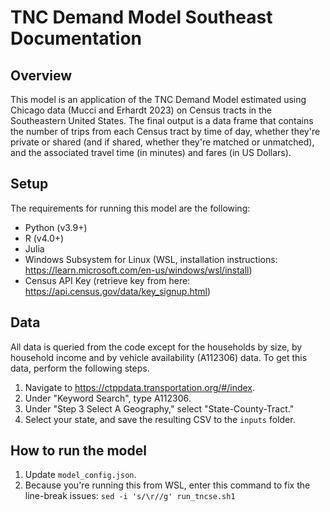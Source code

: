 # TNC Demand Model Southeast Documentation

## Overview

This model is an application of the TNC Demand Model estimated using Chicago data (Mucci and Erhardt 2023) on Census tracts in the Southeastern United States. The final output is a data frame that contains the number of trips from each Census tract by time of day, whether they're private or shared (and if shared, whether they're matched or unmatched), and the associated travel time (in minutes) and fares (in US Dollars). 

## Setup
The requirements for running this model are the following:
- Python (v3.9+)
- R (v4.0+)
- Julia
- Windows Subsystem for Linux (WSL, installation instructions: https://learn.microsoft.com/en-us/windows/wsl/install)
- Census API Key (retrieve key from here: https://api.census.gov/data/key_signup.html)

## Data
All data is queried from the code except for the households by size, by household income and by vehicle availability (A112306) data. To get this data, perform the following steps.
1. Navigate to https://ctppdata.transportation.org/#/index.
2. Under "Keyword Search", type A112306.
3. Under "Step 3 Select A Geography," select "State-County-Tract."
4. Select your state, and save the resulting CSV to the `inputs` folder.

## How to run the model
1. Update `model_config.json`.
2. Because you're running this from WSL, enter this command to fix the line-break issues: `sed -i 's/\r//g' run_tncse.sh1`
   
